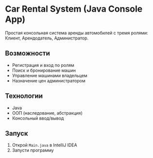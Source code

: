# Car Rental System (Java Console App)

Простая консольная система аренды автомобилей с тремя ролями: Клиент, Арендодатель, Администратор.

## Возможности
- Регистрация и вход по ролям
- Поиск и бронирование машин
- Управление машинами владельцем
- Назначение цен администратором

## Технологии
- Java
- ООП (наследование, абстракция)
- Консольный ввод/вывод

## Запуск
1. Открой `Main.java` в IntelliJ IDEA
2. Запусти программу
